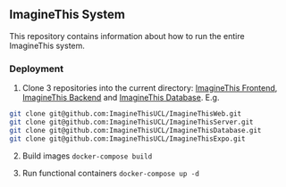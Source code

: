 ## ImagineThis System

This repository contains information about how to run the entire ImagineThis system.

### Deployment

1. Clone 3 repositories into the current directory: [ImagineThis Frontend](https://github.com/ImagineThisUCL/ImagineThisWeb), [ImagineThis Backend](https://github.com/ImagineThisUCL/ImagineThisServer) and [ImagineThis Database](https://github.com/ImagineThisUCL/ImagineThisDatabase). E.g.
```sh
git clone git@github.com:ImagineThisUCL/ImagineThisWeb.git
git clone git@github.com:ImagineThisUCL/ImagineThisServer.git
git clone git@github.com:ImagineThisUCL/ImagineThisDatabase.git
git clone git@github.com:ImagineThisUCL/ImagineThisExpo.git
```

2. Build images `docker-compose build`

3. Run functional containers `docker-compose up -d`
